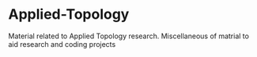 # Applied-Topology
Material related to Applied Topology research. Miscellaneous of matrial to aid research and coding projects

